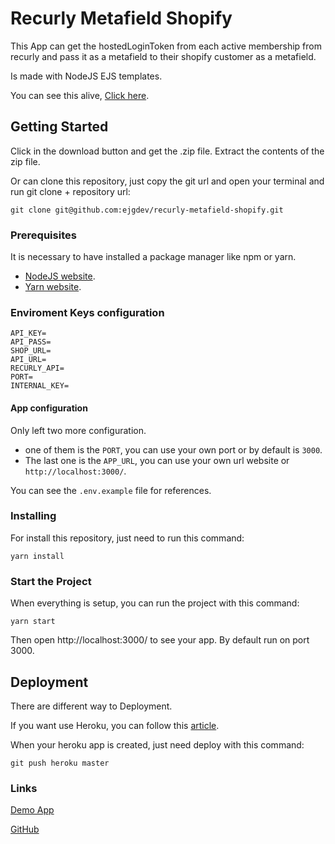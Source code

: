 # Recurly Metafield Shopify

This App can get the hostedLoginToken from each active membership from recurly and pass it as a metafield to their shopify customer as a metafield.

Is made with NodeJS EJS templates.

You can see this alive, [Click here](https://recurly-metafield-shopify.herokuapp.com/).

## Getting Started

Click in the download button and get the .zip file. Extract the contents of the zip file.

Or can clone this repository, just copy the git url and open your terminal and run git clone + repository url:

```
git clone git@github.com:ejgdev/recurly-metafield-shopify.git
```

### Prerequisites

It is necessary to have installed a package manager like npm or yarn.

- [NodeJS website](https://nodejs.org/).
- [Yarn website](https://yarnpkg.com/).

### Enviroment Keys configuration
```
API_KEY=
API_PASS=
SHOP_URL=
API_URL=
RECURLY_API=
PORT=
INTERNAL_KEY=
```

#### App  configuration
Only left two more configuration.
- one of them is the `PORT`, you can use your own port or by default is `3000`.
- The last one is the `APP_URL`, you can use your own url website or `http://localhost:3000/`.

You can see the `.env.example` file for references.

### Installing

For install this repository, just need to run this command:

```
yarn install
```

### Start the Project
When everything is setup, you can run the project with this command:

```
yarn start
```
Then open http://localhost:3000/ to see your app. By default run on port 3000.

## Deployment

There are different way to Deployment.

If you want use Heroku, you can follow this [article](https://devcenter.heroku.com/articles/git).

When your heroku app is created, just need deploy with this command:

```
git push heroku master
```

### Links
[Demo App](https://recurly-metafield-shopify.herokuapp.com/)

[GitHub](https://github.com/ejgdev/recurly-metafield-shopify)
